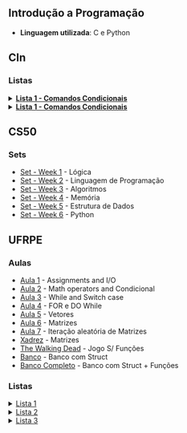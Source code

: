 ## Introdução a Programação

- **Linguagem utilizada**: C e Python

## CIn

### Listas

<details>
<summary><a href="Lista_1"><strong>Lista 1 - Comandos Condicionais</strong></a></summary>
     <ul>
          <li><a href="CIn/Lista_1/pastelaria.py">Questão 1</a></li>
          <li><a href="CIn/Lista_1/concurso_pizza.py">Questão 2</a></li>
          <li><a href="CIn/Lista_1/rebigulador.py">Questão 3</a></li>
          <li><a href="CIn/Lista_1/cientista_semana.py">Questão 4</a></li>
          <li><a href="CIn/Lista_1/guarda_chuva.py">Questão 5</a></li>
          <li><a href="CIn/Lista_1/auditoria.py">Questão 6</a></li>
          <li><a href="CIn/Lista_1/calculadora.py">Questão 6</a></li>
          <li><a href="CIn/Lista_1/b99.py">Questão 8</a></li>
          <li><a href="CIn/Lista_1/competicao.py">Questão 9</a></li>
          <li><a href="CIn/Lista_1/consolar_ted.py">Questão 10</a></li>
     </ul>     
</details>

<details>
<summary><a href="Lista_2"><strong>Lista 1 - Comandos Condicionais</strong></a></summary>
     <ul>
          <li><a href="CIn/Lista_2/sem_fio.py">Questão 1</a></li>
          <li><a href="CIn/Lista_2/esconde.py">Questão 2</a></li>
          <li><a href="CIn/Lista_2/ppt.py">Questão 3</a></li>
          <li><a href="CIn/Lista_2/torre.py">Questão 4</a></li>
          <li><a href="CIn/Lista_2/bolinha.py">Questão 5</a></li>
          <li><a href="CIn/Lista_2/amarelinha.py">Questão 6</a></li>
          <li><a href="CIn/Lista_2/cabo.py">Questão 6</a></li>
          <li><a href="CIn/Lista_2/queimada.py">Questão 8</a></li>
          <li><a href="CIn/Lista_2/pula.py">Questão 9</a></li>
          <li><a href="CIn/Lista_2/fantasma.py">Questão 10</a></li>
     </ul>     
</details>

## CS50

### Sets

- [Set - Week 1](CS50/SET_1) - Lógica
- [Set - Week 2](CS50/SET_2) - Linguagem de Programação
- [Set - Week 3](CS50/SET_3) - Algoritmos
- [Set - Week 4](CS50/SET_4) - Memória
- [Set - Week 5](CS50/SET_5) - Estrutura de Dados
- [Set - Week 6](CS50/SET_6) - Python

## UFRPE

### Aulas

- [Aula 1](DC/Aula_1.c) - Assignments and I/O
- [Aula 2](DC/Aula_2.c) - Math operators and Condicional
- [Aula 3](DC/Aula_3.c) - While and Switch case
- [Aula 4](DC/Aula_4.c) - FOR e DO While
- [Aula 5](DC/Aula_5.c) - Vetores
- [Aula 6](DC/Aula_6.c) - Matrizes
- [Aula 7](DC/Aula_6-1.c)  - Iteração aleatória de Matrizes
- [Xadrez](DC/Xadrez_Cavalo.c) - Matrizes
- [The Walking Dead](DC/TheWalkingDead.c) - Jogo S/ Funções
- [Banco](DC/Banco_Struct.c) - Banco com Struct
- [Banco Completo](DC/Banco_Function.c) - Banco com Struct + Funções

### Listas

<details>
<summary><a href="UFRPE/Lista_1">Lista 1</a></summary>
     <ul>
         <li><a href="UFRPE/Lista_1/Q_1.c">Questão 1</a></li>
         <li><a href="UFRPE/Lista_1/Q_2.c">Questão 2</a></li>
         <li><a href="UFRPE/Lista_1/Q_3.c">Questão 3</a></li>
         <li><a href="UFRPE/Lista_1/Q_4.c">Questão 4</a></li>
         <li><a href="UFRPE/Lista_1/Q_5.c">Questão 5</a></li>
     </ul>     
</details>


<details>
<summary><a href="UFRPE/Lista_2">Lista 2</a></summary>
     <ul>
         <li><a href="UFRPE/Lista_2/Q_1.c">Questão 1</a></li>
         <li><a href="UFRPE/Lista_2/Q_2.c">Questão 2</a></li>
     </ul>     
</details>

<details>
<summary><a href="UFRPE/ista_3">Lista 3</a></summary>
     <ul>
          <li><a href="UFRPE/Lista_3/Q_1.c">Questão 1</a></li>
          <li><a href="UFRPE/Lista_3/Q_2.c">Questão 2</a></li>
          <li><a href="UFRPE/Lista_3/Q_3.c">Questão 3</a></li>
          <li><a href="UFRPE/Lista_3/Q_4.c">Questão 4</a></li>
          <li><a href="UFRPE/Lista_3/Q_5.c">Questão 5</a></li>
          <li><a href="UFRPE/Lista_3/Q_6.c">Questão 6</a></li>
          <li><a href="UFRPE/Lista_3/Q_7.c">Questão 7</a></li>
          <li><a href="UFRPE/Lista_3/Q_8.c">Questão 8</a></li>
          <li><a href="UFRPE/Lista_3/Q_9.c">Questão 9</a></li>
          <li><a href="UFRPE/Lista_3/Q_10.c">Questão 10</a></li>
          <li><a href="UFRPE/Lista_3/Q_11.c">Questão 11</a></li>
     </ul>     
</details>
     

